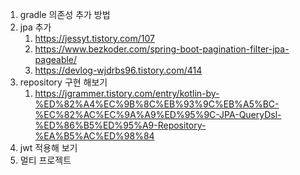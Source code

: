 1. gradle 의존성 추가 방법
2. jpa 추가
   1. https://jessyt.tistory.com/107
   2. https://www.bezkoder.com/spring-boot-pagination-filter-jpa-pageable/
   3. https://devlog-wjdrbs96.tistory.com/414
3. repository 구현 해보기
   1. https://jgrammer.tistory.com/entry/kotlin-by-%ED%82%A4%EC%9B%8C%EB%93%9C%EB%A5%BC-%EC%82%AC%EC%9A%A9%ED%95%9C-JPA-QueryDsl-%ED%86%B5%ED%95%A9-Repository-%EA%B5%AC%ED%98%84
4. jwt 적용해 보기
5. 멀티 프로젝트


